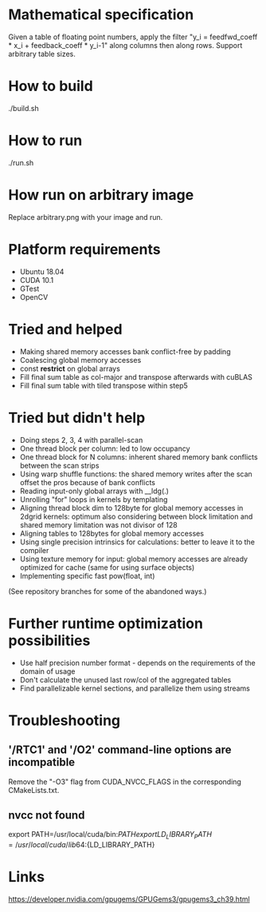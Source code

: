 # Mathematical specification

Given a table of floating point numbers, apply the filter "y_i = feedfwd_coeff * x_i + feedback_coeff * y_i-1" along columns then along rows. Support arbitrary table sizes.

# How to build

./build.sh

# How to run

./run.sh

# How run on arbitrary image

Replace arbitrary.png with your image and run.

# Platform requirements

* Ubuntu 18.04
* CUDA 10.1
* GTest
* OpenCV

# Tried and helped

* Making shared memory accesses bank conflict-free by padding
* Coalescing global memory accesses
* const __restrict__ on global arrays
* Fill final sum table as col-major and transpose afterwards with cuBLAS
* Fill final sum table with tiled transpose within step5

# Tried but didn't help

* Doing steps 2, 3, 4 with parallel-scan
 * One thread block per column: led to low occupancy
 * One thread block for N columns: inherent shared memory bank conflicts between the scan strips
 * Using warp shuffle functions: the shared memory writes after the scan offset the pros because of bank conflicts
* Reading input-only global arrays with __ldg(.)
* Unrolling "for" loops in kernels by templating
* Aligning thread block dim to 128byte for global memory accesses in 2dgrid kernels: optimum also considering between block limitation and shared memory limitation was not divisor of 128
* Aligning tables to 128bytes for global memory accesses
* Using single precision intrinsics for calculations: better to leave it to the compiler
* Using texture memory for input: global memory accesses are already optimized for cache (same for using surface objects)
* Implementing specific fast pow(float, int)

(See repository branches for some of the abandoned ways.)

# Further runtime optimization possibilities

* Use half precision number format - depends on the requirements of the domain of usage
* Don't calculate the unused last row/col of the aggregated tables
* Find parallelizable kernel sections, and parallelize them using streams

# Troubleshooting

## '/RTC1' and '/O2' command-line options are incompatible

Remove the "-O3" flag from CUDA_NVCC_FLAGS in the corresponding CMakeLists.txt.

## nvcc not found

export PATH=/usr/local/cuda/bin:${PATH}
export LD_LIBRARY_PATH=/usr/local/cuda/lib64:${LD_LIBRARY_PATH}

# Links

https://developer.nvidia.com/gpugems/GPUGems3/gpugems3_ch39.html
